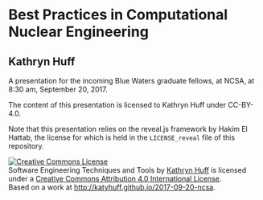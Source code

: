 # Best Practices in Computational Nuclear Engineering 

## Kathryn Huff

A presentation for the incoming Blue Waters graduate fellows, at NCSA, at 8:30 
am, September 20, 2017.

The content of this presentation is licensed to Kathryn Huff under CC-BY-4.0.

Note that this presentation relies on the reveal.js framework by Hakim El
Hattab, the license for which is held in the `LICENSE_reveal` file of this
repository. 

<a rel="license" href="http://creativecommons.org/licenses/by/4.0/"><img alt="Creative Commons License" style="border-width:0" src="https://i.creativecommons.org/l/by/4.0/88x31.png" /></a><br /><span xmlns:dct="http://purl.org/dc/terms/" property="dct:title">Software Engineering Techniques and Tools</span> by <a xmlns:cc="http://creativecommons.org/ns#" href="http://katyhuff.github.io" property="cc:attributionName" rel="cc:attributionURL">Kathryn Huff</a> is licensed under a <a rel="license" href="http://creativecommons.org/licenses/by/4.0/">Creative Commons Attribution 4.0 International License</a>.<br />Based on a work at <a xmlns:dct="http://purl.org/dc/terms/" href="http://katyhuff.github.io/2017-09-20-ncsa" rel="dct:source">http://katyhuff.github.io/2017-09-20-ncsa</a>.
